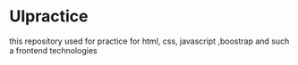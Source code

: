 # UIpractice
this repository used for practice for html, css, javascript ,boostrap and such a frontend technologies
